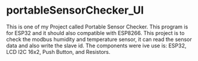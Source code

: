 # portableSensorChecker_UI
This is one of my Project called Portable Sensor Checker. This program is for ESP32 and it should also compatible with ESP8266. This project is to check the modbus humidity and temperature sensor, it can read the sensor data and also write the slave id. The components were ive use is: ESP32, LCD I2C 16x2, Push Button, and Resistors.
